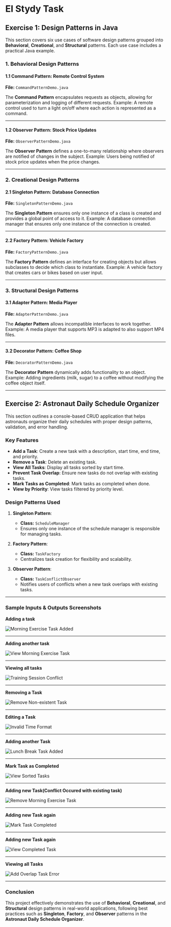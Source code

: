 # EI Stydy Task

## Exercise 1: Design Patterns in Java

This section covers six use cases of software design patterns grouped into **Behavioral**, **Creational**, and **Structural** patterns. Each use case includes a practical Java example.

### 1. Behavioral Design Patterns

#### 1.1 Command Pattern: Remote Control System
**File:** `CommandPatternDemo.java`

The **Command Pattern** encapsulates requests as objects, allowing for parameterization and logging of different requests. Example: A remote control used to turn a light on/off where each action is represented as a command.

---

#### 1.2 Observer Pattern: Stock Price Updates
**File:** `ObserverPatternDemo.java`

The **Observer Pattern** defines a one-to-many relationship where observers are notified of changes in the subject. Example: Users being notified of stock price updates when the price changes.

---

### 2. Creational Design Patterns

#### 2.1 Singleton Pattern: Database Connection
**File:** `SingletonPatternDemo.java`

The **Singleton Pattern** ensures only one instance of a class is created and provides a global point of access to it. Example: A database connection manager that ensures only one instance of the connection is created.

---

#### 2.2 Factory Pattern: Vehicle Factory
**File:** `FactoryPatternDemo.java`

The **Factory Pattern** defines an interface for creating objects but allows subclasses to decide which class to instantiate. Example: A vehicle factory that creates cars or bikes based on user input.

---

### 3. Structural Design Patterns

#### 3.1 Adapter Pattern: Media Player
**File:** `AdapterPatternDemo.java`

The **Adapter Pattern** allows incompatible interfaces to work together. Example: A media player that supports MP3 is adapted to also support MP4 files.

---

#### 3.2 Decorator Pattern: Coffee Shop
**File:** `DecoratorPatternDemo.java`

The **Decorator Pattern** dynamically adds functionality to an object. Example: Adding ingredients (milk, sugar) to a coffee without modifying the coffee object itself.

---

## Exercise 2: Astronaut Daily Schedule Organizer

This section outlines a console-based CRUD application that helps astronauts organize their daily schedules with proper design patterns, validation, and error handling.

### Key Features
- **Add a Task**: Create a new task with a description, start time, end time, and priority.
- **Remove a Task**: Delete an existing task.
- **View All Tasks**: Display all tasks sorted by start time.
- **Prevent Task Overlap**: Ensure new tasks do not overlap with existing tasks.
- **Mark Tasks as Completed**: Mark tasks as completed when done.
- **View by Priority**: View tasks filtered by priority level.

### Design Patterns Used
1. **Singleton Pattern**: 
   - **Class:** `ScheduleManager`
   - Ensures only one instance of the schedule manager is responsible for managing tasks.
   
2. **Factory Pattern**: 
   - **Class:** `TaskFactory`
   - Centralizes task creation for flexibility and scalability.
   
3. **Observer Pattern**: 
   - **Class:** `TaskConflictObserver`
   - Notifies users of conflicts when a new task overlaps with existing tasks.

---

### Sample Inputs & Outputs Screenshots

**Adding a task**  

![Morning Exercise Task Added](ScreenShot/a.png)

---

**Adding another task**  

![View Morning Exercise Task](ScreenShot/b.png)

---

**Viewing all tasks**  

![Training Session Conflict](ScreenShot/c.png)

---

**Removing a Task**  

![Remove Non-existent Task](ScreenShot/d.png)

---

**Editing a Task**  

![Invalid Time Format](ScreenShot/e.png)

---

**Adding another Task**  

![Lunch Break Task Added](ScreenShot/f.png)

---

**Mark Task as Completed**  

![View Sorted Tasks](ScreenShot/g.png)

---

**Adding new Task(Conflict Occured with existing task)**  

![Remove Morning Exercise Task](ScreenShot/h.png)

---

**Adding new Task again**  

![Mark Task Completed](ScreenShot/i.png)

---

**Adding new Task again**  

![View Completed Task](ScreenShot/j.png)

---

**Viewing all Tasks**  

![Add Overlap Task Error](ScreenShot/k.png)

---

### Conclusion
This project effectively demonstrates the use of **Behavioral**, **Creational**, and **Structural** design patterns in real-world applications, following best practices such as **Singleton**, **Factory**, and **Observer** patterns in the **Astronaut Daily Schedule Organizer**.
